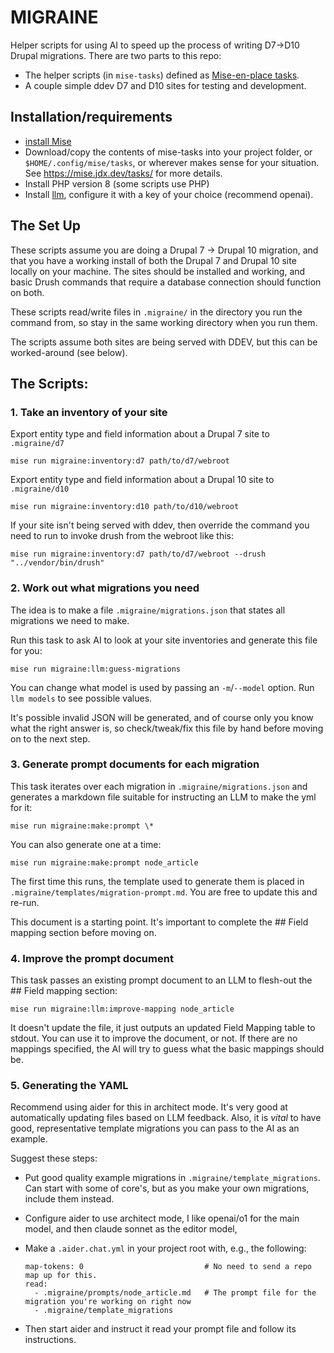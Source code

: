 # MIGRAINE

Helper scripts for using AI to speed up the process of writing D7->D10 Drupal migrations. There
are two parts to this repo:

 - The helper scripts (in `mise-tasks`) defined as [Mise-en-place tasks](https://mise.jdx.dev/tasks/).
 - A couple simple ddev D7 and D10 sites for testing and development.

## Installation/requirements

 - [install Mise](https://mise.jdx.dev/getting-started.html)
 - Download/copy the contents of mise-tasks into your project folder, or `$HOME/.config/mise/tasks`, or wherever makes sense for your situation. See https://mise.jdx.dev/tasks/ for more details.
 - Install PHP version 8 (some scripts use PHP)
 - Install [llm](https://github.com/simonw/llm), configure it with a key of your choice (recommend openai).

## The Set Up

These scripts assume you are doing a Drupal 7 -> Drupal 10 migration, and that you have a working install of both
the Drupal 7 and Drupal 10 site locally on your machine. The sites should be installed and working, and basic
Drush commands that require a database connection should function on both.

These scripts read/write files in `.migraine/` in the directory you run the command from, so stay in the same working
directory when you run them.

The scripts assume both sites are being served with DDEV, but this can be worked-around (see below).


## The Scripts:

### 1. Take an inventory of your site

Export entity type and field information about a Drupal 7 site to `.migraine/d7`

    mise run migraine:inventory:d7 path/to/d7/webroot

Export entity type and field information about a Drupal 10 site to `.migraine/d10`

    mise run migraine:inventory:d10 path/to/d10/webroot

If your site isn't being served with ddev, then override the command you need to run to invoke drush from the webroot like this:

    mise run migraine:inventory:d7 path/to/d7/webroot --drush "../vendor/bin/drush"


### 2. Work out what migrations you need

The idea is to make a file `.migraine/migrations.json` that states all migrations we need to make.

Run this task to ask AI to look at your site inventories and generate this file for you:

    mise run migraine:llm:guess-migrations

You can change what model is used by passing an `-m`/`--model` option. Run `llm models` to see possible values.

It's possible invalid JSON will be generated, and of course only you know what the right answer is, so check/tweak/fix
this file by hand before moving on to the next step.


### 3. Generate prompt documents for each migration

This task iterates over each migration in `.migraine/migrations.json` and generates a markdown file suitable for
instructing an LLM to make the yml for it:

    mise run migraine:make:prompt \*

You can also generate one at a time:

    mise run migraine:make:prompt node_article

The first time this runs, the template used to generate them is placed in `.migraine/templates/migration-prompt.md`.
You are free to update this and re-run.

This document is a starting point. It's important to complete the ## Field mapping section before moving on.


### 4. Improve the prompt document

This task passes an existing prompt document to an LLM to flesh-out the ## Field mapping section:

    mise run migraine:llm:improve-mapping node_article

It doesn't update the file, it just outputs an updated Field Mapping table to stdout. You can use it to
improve the document, or not. If there are no mappings specified, the AI will try to guess what the
basic mappings should be.


### 5. Generating the YAML

Recommend using aider for this in architect mode. It's very good at automatically updating files based on LLM feedback.
Also, it is _vital_ to have good, representative template migrations you can pass to the AI as an example.

Suggest these steps:

 - Put good quality example migrations in `.migraine/template_migrations`. Can start with some of core's, but as you make your own migrations, include them instead.
 - Configure aider to use architect mode, I like openai/o1 for the main model, and then claude sonnet as the editor model,
 - Make a `.aider.chat.yml` in your project root with, e.g., the following:

       map-tokens: 0                           # No need to send a repo map up for this.
       read:
         - .migraine/prompts/node_article.md   # The prompt file for the migration you're working on right now
         - .migraine/template_migrations

 - Then start aider and instruct it read your prompt file and follow its instructions.
